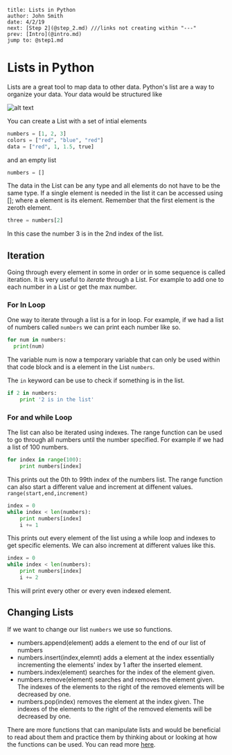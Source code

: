     title: Lists in Python
    author: John Smith
    date: 4/2/19
    next: [Step 2](@step_2.md) ///links not creating within "---"
    prev: [Intro](@intro.md)
    jump to: @step1.md
    
# Lists in Python
Lists are a great tool to map data to other data. Python's list are a way to organize your data. Your data would be structured like

![alt text](https://raw.githubusercontent.com/codingandcommunity/test-articles/master/test-curriculum/assets/python-list%20diagram.jpg "list diagram")

You can create a List with a set of intial elements

```python
numbers = [1, 2, 3]
colors = ["red", "blue", "red"]
data = ["red", 1, 1.5, true]
```
and an empty list

```python
numbers = []
```

The data in the List can be any type and all elements do not have to be the same type. If a single element is needed in the list it can be accessed using []; where a element is its element. Remember that the first element is the zeroth element.

```python
three = numbers[2]
```

In this case the number 3 is in the 2nd index of the list.


## Iteration
Going through every element in some in order or in some sequence is called iteration. It is very useful to *iterate* through a List. For example to add one to each number in a List or get the max number.

### For In Loop
One way to iterate through a list is a for in loop. For example, if we had a list of numbers called `numbers` we can print each number like so.

```python
for num in numbers:
  print(num)
```

The variable num is now a temporary variable that can only be used within that code block and is a element in the List `numbers`.

The `in` keyword can be use to check if something is in the list.

```python
if 2 in numbers:
	print '2 is in the list'
```

### For and while Loop

The list can also be iterated using indexes. The range function can be used to go through all numbers until the number specified. For example if we had a list of 100 numbers.

```python
for index in range(100):
	print numbers[index]
```

This prints out the 0th to 99th index of the numbers list. The range function can also start a different value and increment at diffenent values. `range(start,end,increment)`

```python
index = 0
while index < len(numbers):
	print numbers[index]
	i += 1
```
This prints out every element of the list using a while loop and indexes to get specific elements. We can also increment at different values like this.

```python
index = 0
while index < len(numbers):
	print numbers[index]
	i += 2
```

This will print every other or every even indexed element.

## Changing Lists

If we want to change our list `numbers` we use so functions.

* numbers.append(element) adds a element to the end of our list of numbers
* numbers.insert(index,elemnt) adds a element at the index essentially incrementing the elements' index by 1 after the inserted element.
* numbers.index(element) searches for the index of the element given.
* numbers.remove(element) searches and removes the element given. The indexes of the elements to the right of the removed elements will be decreased by one.
* numbers.pop(index) removes the element at the index given. The indexes of the elements to the right of the removed elements will be decreased by one.

There are more functions that can manipulate lists and would be beneficial to read about them and practice them by thinking about or looking at how the functions can be used.
You can read more [here](https://docs.python.org/3/tutorial/datastructures.html).



